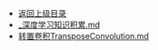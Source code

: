 - [返回上级目录](../)
- [_深度学习知识积累.md](计算机/人工智能/深度学习/深度学习知识积累/_深度学习知识积累.md)
- [转置卷积TransposeConvolution.md](计算机/人工智能/深度学习/深度学习知识积累/转置卷积TransposeConvolution.md)
